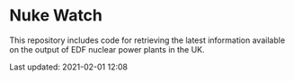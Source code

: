 # Nuke Watch

This repository includes code for retrieving the latest information available on the output of EDF nuclear power plants in the UK.

Last updated: 2021-02-01 12:08